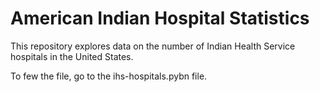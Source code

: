 # American Indian Hospital Statistics

This repository explores data on the number of Indian Health Service hospitals in the United States.

To few the file, go to the ihs-hospitals.pybn file.